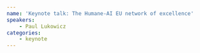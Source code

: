 ```yaml
---
name: 'Keynote talk: The Humane-AI EU network of excellence'
speakers:
    - Paul Lukowicz
categories:
    - keynote
---
```

